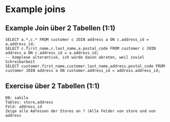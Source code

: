 # Example joins 

## Example Join über 2 Tabellen (1:1) 

```
SELECT a.*,c.* FROM customer c JOIN address a ON c.address_id = a.address_id; 
SELECT c.first_name,c.last_name,a.postal_code FROM customer c JOIN address a ON c.address_id = a.address_id; 
-- komplexe alterantive, ich würde davon abraten, weil zuviel Schreibarbeit 
SELECT customer.first_name,customer.last_name,address.postal_code FROM customer JOIN address a ON customer.address_id = address.address_id; 

```
## Exercise über 2 Tabellen (1:1) 

```
DB: sakila
Tables: store,address  
Feld: address_id 
Zeige alle Adressen der Stores an ? (Alle Felder von store und von address


```
